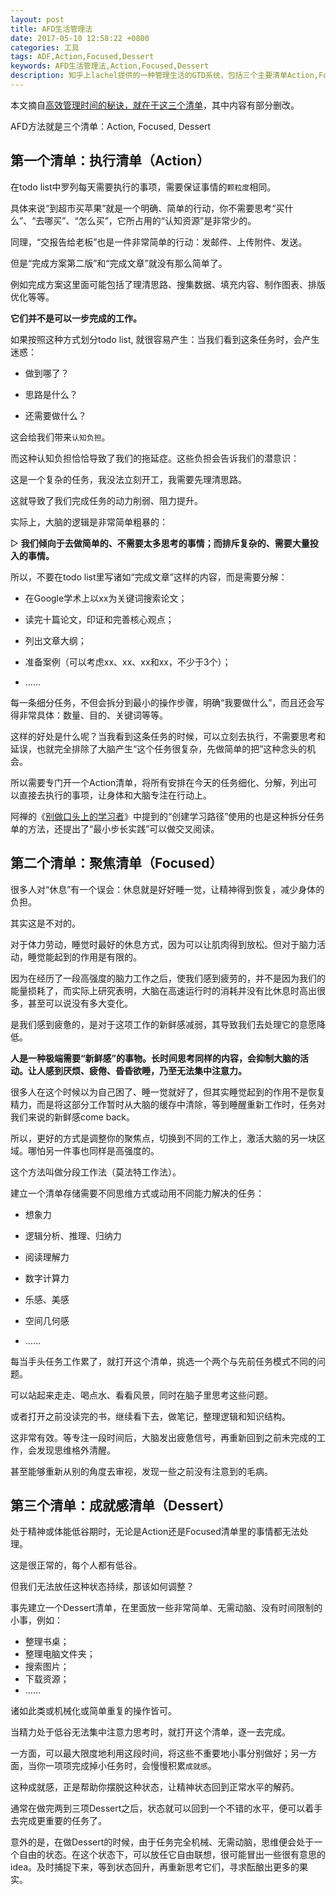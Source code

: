```yaml
---
layout: post
title: AFD生活管理法
date: 2017-05-10 12:58:22 +0800
categories: 工具
tags: ADF,Action,Focused,Dessert
keywords: AFD生活管理法,Action,Focused,Dessert
description: 知乎上lachel提供的一种管理生活的GTD系统，包括三个主要清单Action,Focused,Dessert
---
```

本文摘自[高效管理时间的秘诀，就在于这三个清单][]，其中内容有部分删改。

AFD方法就是三个清单：Action, Focused, Dessert

## 第一个清单：执行清单（Action）
在todo list中罗列每天需要执行的事项，需要保证事情的`颗粒度`相同。

具体来说“到超市买苹果”就是一个明确、简单的行动，你不需要思考“买什么”、“去哪买”、“怎么买”，它所占用的“认知资源”是非常少的。

同理，“交报告给老板”也是一件非常简单的行动：发邮件、上传附件、发送。

但是“完成方案第二版”和“完成文章”就没有那么简单了。

例如完成方案这里面可能包括了理清思路、搜集数据、填充内容、制作图表、排版优化等等。

**它们并不是可以一步完成的工作。**

如果按照这种方式划分todo list, 就很容易产生：当我们看到这条任务时，会产生迷惑：

- 做到哪了？

- 思路是什么？

- 还需要做什么？

这会给我们带来`认知负担`。

而这种认知负担恰恰导致了我们的拖延症。这些负担会告诉我们的潜意识：

这是一个复杂的任务，我没法立刻开工，我需要先理清思路。

这就导致了我们完成任务的动力削弱、阻力提升。

实际上，大脑的逻辑是非常简单粗暴的：

▷ **我们倾向于去做简单的、不需要太多思考的事情；而排斥复杂的、需要大量投入的事情。**

所以，不要在todo list里写诸如“完成文章”这样的内容，而是需要分解：

- 在Google学术上以xx为关键词搜索论文；

- 读完十篇论文，印证和完善核心观点；

- 列出文章大纲；

- 准备案例（可以考虑xx、xx、xx和xx，不少于3个）；
- ……

每一条细分任务，不但会拆分到最小的操作步骤，明确“我要做什么”，而且还会写得非常具体：数量、目的、关键词等等。

这样的好处是什么呢？当我看到这条任务的时候，可以立刻去执行，不需要思考和延误，也就完全排除了大脑产生“这个任务很复杂，先做简单的把”这种念头的机会。

所以需要专门开一个Action清单，将所有安排在今天的任务细化、分解，列出可以直接去执行的事项，让身体和大脑专注在行动上。

阿禅的《[别做口头上的学习者][]》中提到的“创建学习路径”使用的也是这种拆分任务单的方法，还提出了“最小步长实践”可以做交叉阅读。

## 第二个清单：聚焦清单（Focused）
很多人对“休息”有一个误会：休息就是好好睡一觉，让精神得到恢复，减少身体的负担。

其实这是不对的。

对于体力劳动，睡觉时最好的休息方式，因为可以让肌肉得到放松。但对于脑力活动，睡觉能起到的作用是有限的。

因为在经历了一段高强度的脑力工作之后，使我们感到疲劳的，并不是因为我们的能量损耗了，而实际上研究表明，大脑在高速运行时的消耗并没有比休息时高出很多，甚至可以说没有多大变化。

是我们感到疲惫的，是对于这项工作的新鲜感减弱，其导致我们去处理它的意愿降低。

**人是一种极端需要“新鲜感”的事物。长时间思考同样的内容，会抑制大脑的活动。让人感到厌烦、疲倦、昏昏欲睡，乃至无法集中注意力。**

很多人在这个时候以为自己困了、睡一觉就好了，但其实睡觉起到的作用不是恢复精力，而是将这部分工作暂时从大脑的缓存中清除，等到睡醒重新工作时，任务对我们来说的新鲜感come back。

所以，更好的方式是调整你的聚焦点，切换到不同的工作上，激活大脑的另一块区域。哪怕另一件事也同样是高强度的。

这个方法叫做分段工作法（莫法特工作法）。

建立一个清单存储需要不同思维方式或动用不同能力解决的任务：

- 想象力

- 逻辑分析、推理、归纳力

- 阅读理解力

- 数字计算力

- 乐感、美感

- 空间几何感
- ……

每当手头任务工作累了，就打开这个清单，挑选一个两个与先前任务模式不同的问题。

可以站起来走走、喝点水、看看风景，同时在脑子里思考这些问题。

或者打开之前没读完的书，继续看下去，做笔记，整理逻辑和知识结构。

这非常有效。等专注一段时间后，大脑发出疲惫信号，再重新回到之前未完成的工作，会发现思维格外清醒。

甚至能够重新从别的角度去审视，发现一些之前没有注意到的毛病。

## 第三个清单：成就感清单（Dessert）
处于精神或体能低谷期时，无论是Action还是Focused清单里的事情都无法处理。

这是很正常的，每个人都有低谷。

但我们无法放任这种状态持续，那该如何调整？

事先建立一个Dessert清单，在里面放一些非常简单、无需动脑、没有时间限制的小事，例如：
- 整理书桌；
- 整理电脑文件夹；
- 搜索图片；
- 下载资源；
- ……

诸如此类或机械化或简单重复的操作皆可。

当精力处于低谷无法集中注意力思考时，就打开这个清单，逐一去完成。

一方面，可以最大限度地利用这段时间，将这些不重要地小事分别做好；另一方面，当你一项项完成掉小任务时，会慢慢积累`成就感`。

这种成就感，正是帮助你摆脱这种状态，让精神状态回到正常水平的解药。

通常在做完两到三项Dessert之后，状态就可以回到一个不错的水平，便可以着手去完成更重要的任务了。

意外的是，在做Dessert的时候，由于任务完全机械、无需动脑，思维便会处于一个自由的状态。在这个状态下，可以放任它自由联想，很可能冒出一些很有意思的idea。及时捕捉下来，等到状态回升，再重新思考它们，寻求酝酿出更多的果实。

[高效管理时间的秘诀，就在于这三个清单]: https://zhuanlan.zhihu.com/p/26427444

[别做口头上的学习者]: https://mp.weixin.qq.com/s?timestamp=1494387872&src=3&ver=1&signature=FtfmjheSVOEkQ-HFU02mQVLEc74K7lYj-m*GqIslzj8hHxHDQL0NEPZQ4UCyoc9f9JelgJXiI8HSpurGbR2BWbqFaYiPsS7QR06GMRCDFK2rx8Z-MX3NyINSYIcB2BCMVraP8SN7-V74dBLPbl73BLuRPfDG5CDwZkduZkEXG*Y=
